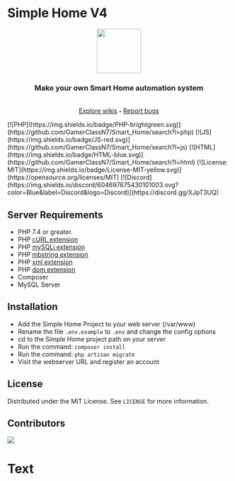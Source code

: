 # Simple Home V4

<p align="center">
  <a href="https://github.com/GamerClassN7/Smart_Home">
    <img src=".public/images/logo.png" height="100" width="100">
  </a>
  <h3 align="center">Make your own Smart Home automation system</h3>
  <p align="center">
    <br>
    <a href="#">Explore wikis</a>
    <sub><sup>•</sub></sup>
    <a href="#">Report bugs</a>
    <br>
  </p>
    [![PHP](https://img.shields.io/badge/PHP-brightgreen.svg)](https://github.com/GamerClassN7/Smart_Home/search?l=php)
    [![JS](https://img.shields.io/badge/JS-red.svg)](https://github.com/GamerClassN7/Smart_Home/search?l=js)
    [![HTML](https://img.shields.io/badge/HTML-blue.svg)](https://github.com/GamerClassN7/Smart_Home/search?l=html)
    [![License: MIT](https://img.shields.io/badge/License-MIT-yellow.svg)](https://opensource.org/licenses/MIT)
    [![Discord](https://img.shields.io/discord/604697675430101003.svg?color=Blue&label=Discord&logo=Discord)](https://discord.gg/XJpT3UQ)
</p>



## Server Requirements
* PHP 7.4 or greater.
* PHP [cURL extension](https://www.php.net/manual/en/book.curl.php)
* PHP [mySQLi extension](https://www.php.net/manual/en/book.mysqli.php)
* PHP [mbstring extension](https://www.php.net/manual/en/book.mbstring.php)
* PHP [xml extension](https://www.php.net/manual/en/book.dom.php)
* PHP [dom extension](https://www.php.net/manual/en/book.dom.php)
* Composer
* MySQL Server

## Installation
* Add the Simple Home Project to your web server (/var/www)
* Rename the file ```.env.example``` to ```.env``` and change the config options
* cd to the Simple Home project path on your server
* Run the command: ```composer install```
* Run the command: ```php artisan migrate```
* Visit the webserver URL and register an account

## License
Distributed under the MIT License. See `LICENSE` for more information.

## Contributors
<a href="https://github.com/Simple-Home/SimpleHome-Server/graphs/contributors">
  <img src="https://contrib.rocks/image?repo=Simple-Home/SimpleHome-Server" />
</a>

# Text
